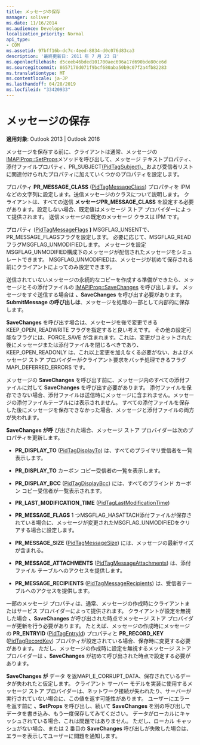 ```yaml
---
title: メッセージの保存
manager: soliver
ms.date: 11/16/2014
ms.audience: Developer
localization_priority: Normal
api_type:
- COM
ms.assetid: 97bff16b-dc7c-4eed-8834-d0c076d83ca3
description: '最終更新日: 2011 年 7 月 23 日'
ms.openlocfilehash: d5ceeb46bded101700aec696a17d690bde80ce6d
ms.sourcegitcommit: 8657170d071f9bcf680aba50b9c07f2a4fb82283
ms.translationtype: MT
ms.contentlocale: ja-JP
ms.lasthandoff: 04/28/2019
ms.locfileid: "33420933"
---
```

# <a name="saving-a-message"></a>メッセージの保存

  
  
**適用対象**: Outlook 2013 | Outlook 2016 
  
メッセージを保存する前に、クライアントは通常、メッセージの[IMAPIProp::SetProps](imapiprop-setprops.md)メソッドを呼び出して、メッセージ テキストプロパティ、添付ファイルプロパティ、PR_SUBJECT[(PidTagSubject)、](pidtagsubject-canonical-property.md)および受信者リストに関連付けられたプロパティに加えていくつかのプロパティを設定します。 
  
プロパティ **PR_MESSAGE_CLASS** ([PidTagMessageClass](pidtagmessageclass-canonical-property.md)) プロパティを IPM などの文字列に設定します。送信メッセージのクラスについて説明します。 クライアントは、すべての送信 **メッセージPR_MESSAGE_CLASS** を設定する必要があります。設定しない場合、既定値はメッセージ ストア プロバイダーによって提供されます。 送信メッセージの既定のメッセージ クラスは IPM です。 
  
プロパティ ([PidTagMessageFlags](pidtagmessageflags-canonical-property.md) **)** MSGFLAG_UNSENTで、PR_MESSAGE_FLAGSフラグを設定します。 必要に応じて、MSGFLAG_READフラグMSGFLAG_UNMODIFIEDします。 メッセージを設定MSGFLAG_UNMODIFIED構成下のメッセージが配信されたメッセージをシミュレートできます。 MSGFLAG_UNMODIFIEDは、メッセージが初めて保存される前にクライアントによってのみ設定できます。 
  
送信されていないメッセージの永続的なコピーを作成する準備ができたら、メッセージとその添付ファイルの [IMAPIProp::SaveChanges](imapiprop-savechanges.md) を呼び出します。 メッセージをすぐ送信する場合は **、SaveChanges** を呼び出す必要があります。 **SubmitMessage の呼び出しは**、メッセージを処理の一部として内部的に保存します。 
  
**SaveChanges** を呼び出す場合は、メッセージを後で変更できる KEEP_OPEN_READWRITE フラグを指定すると良い考えです。 その他の設定可能なフラグには、FORCE_SAVE が含まれます。これは、変更がコミットされた後にメッセージまたは添付ファイルを閉じるべきであり、KEEP_OPEN_READONLY は、これ以上変更を加えなくる必要がない、およびメッセージ ストア プロバイダーがクライアント要求をバッチ処理できるフラグ MAPI_DEFERRED_ERRORS です。
  
メッセージの **SaveChanges** を呼び出す前に、メッセージ内のすべての添付ファイルに対して **SaveChanges** を呼び出す必要があります。 添付ファイルを保存できない場合、添付ファイルは送信時にメッセージに含まれません。メッセージの添付ファイルテーブルには表示されません。 すべての添付ファイルを保存した後にメッセージを保存できなかった場合、メッセージと添付ファイルの両方が失われます。 
  
**SaveChanges が呼** び出された場合、メッセージ ストア プロバイダーは次のプロパティを更新します。 
  
- **PR_DISPLAY_TO** ([PidTagDisplayTo](pidtagdisplayto-canonical-property.md)) は、すべてのプライマリ受信者を一覧表示します。
    
- **PR_DISPLAY_TO** カーボン コピー受信者の一覧を表示します。 
    
- **PR_DISPLAY_BCC** ([PidTagDisplayBcc](pidtagdisplaybcc-canonical-property.md)) には、すべてのブラインド カーボン コピー受信者が一覧表示されます。
    
- **PR_LAST_MODIFICATION_TIME** ([PidTagLastModificationTime](pidtaglastmodificationtime-canonical-property.md))
    
- **PR_MESSAGE_FLAGS** 1 つMSGFLAG_HASATTACH添付ファイルが保存されている場合に、メッセージが変更されたMSGFLAG_UNMODIFIEDをクリアする場合に設定します。 
    
- **PR_MESSAGE_SIZE** ([PidTagMessageSize](pidtagmessagesize-canonical-property.md)) には、メッセージの最新サイズが含まれる。
    
- **PR_MESSAGE_ATTACHMENTS** ([PidTagMessageAttachments](pidtagmessageattachments-canonical-property.md)) は、添付ファイル テーブルへのアクセスを提供します。
    
- **PR_MESSAGE_RECIPIENTS** ([PidTagMessageRecipients](pidtagmessagerecipients-canonical-property.md)) は、受信者テーブルへのアクセスを提供します。
    
一部のメッセージ プロパティは、通常、メッセージの作成時にクライアントまたはサービス プロバイダーによって提供されます。 クライアントが設定を無視した場合 **、SaveChanges** が呼び出された時点でメッセージ ストア プロバイダーが更新を行う必要があります。 たとえば、メッセージの作成時にメッセージの **PR_ENTRYID** ([PidTagEntryId](pidtagentryid-canonical-property.md)) プロパティと **PR_RECORD_KEY** ([PidTagRecordKey](pidtagrecordkey-canonical-property.md)) プロパティが設定されている場合、保存時に変更する必要があります。 ただし、メッセージの作成時に設定を無視するメッセージ ストア プロバイダーは **、SaveChanges** が初めて呼び出された時点で設定する必要があります。 
  
**SaveChanges が** データ を返MAPI_E_CORRUPT_DATA、保存されているデータが失われたと仮定します。 クライアント サーバー モデルを実装に使用するメッセージ ストア プロバイダーは、ネットワーク接続が失われたり、サーバーが実行されていない場合に、この値を返す可能性があります。 ユーザーにエラーを返す前に **、SetProps** を呼び出し、続いて **SaveChanges** を別の呼び出しでデータを書き込み、もう一度保存してみてください。 データがローカルにキャッシュされている場合、これは問題ではありません。 ただし、ローカル キャッシュがない場合、または 2 番目の **SaveChanges** 呼び出しが失敗した場合は、エラーを表示してユーザーに問題を通知します。 
  

